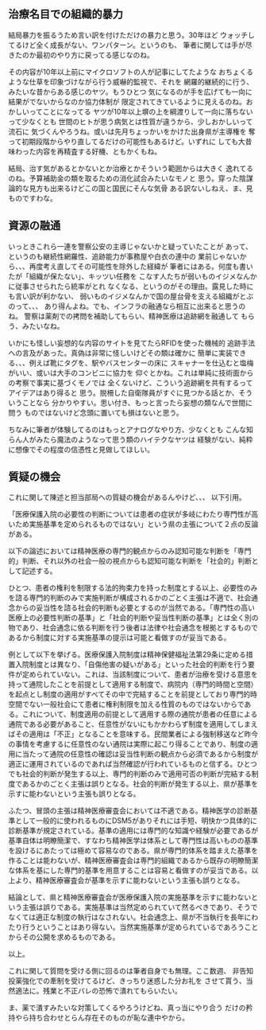 ﻿## 治療名目での組織的暴力

結局暴力を振るうため言い訳を付けただけの暴力と思う。30年ほど
ウォッチしてるけど全く成長がない、ワンパターン。というのも、
筆者に関しては手が尽きたのか最初のやり方に戻ってる感じなのね。

その内容が10年以上前にマイクロソフトの人が記事にしてたような
おちょくるような仕草を印象づけながら行う威嚇的監視で、それを
網羅的継続的に行う、みたいな昔からある感じのヤツ。もうひとつ
気になるのが手を広げても一向に結果がでないからなのか協力体制が
限定されてきているように見えるのね。おかしいってことになってる
ヤツが10年以上塀の上を綱渡りして一向に落ちないって少なくとも
世間のヒトが思う病気とは性質が違うから、少しおかしいって流石に
気づくんやろうね。或いは先月ちょっかいをかけた出身県が主導権を
奪って初期段階からやり直してるだけの可能性もあるけど。いずれに
しても大昔味わった内容を再精査する好機、ともかくもね。

結局、治す気があるとかないとか治療とかそういう範囲からは大きく
逸れてるのね。予算補助金の類を取るための消化試合みたいなモノと
思う。穿った陰謀論的な見方も出来るけどこの国と国民にそんな気骨
ある訳ないしねえ、ま、見ものですわな。


## 資源の融通

いっときこれら一連を警察公安の主導じゃないかと疑っていたことが
あって、というのも継続性網羅性、追跡能力が事務屋や白衣の連中の
業前じゃないから、、、再度考え直してその可能性を除外した経緯が
筆者にはある。何度も書いたが「組織が保たない」、キッツい任務を
こなす人たちが弱いものイジメなんかに従事させられたら統率がとれ
なくなる、というのがその理由。露見した時にも言い訳が利かない、
弱いものイジメなんかで国の屋台骨を支える組織がとぶのって、、、
あり得んよね。でも、インフラの融通なら相互に出来ると思うのね。
警察は薬剤での拷問を補助してもらい、精神医療は追跡網を融通して
もらう、みたいなね。

いかにも怪しい妄想的な内容のサイトを見てたらRFIDを使った機械的
追跡手法への言及があった。真偽は非常に怪しいけどその類は確かに
簡単に実装できる、、、例えば靴にタグを、駅やバスセンターの床に
スキャナーを仕込むと塩梅がいい、或いは大手のコンビニに協力を
仰ぐとかね。これは単純に技術面からの考察で事実に基づくモノでは
全くないけど、こういう追跡網を共有するってアイデアはあり得ると
思う。脱柵した自衛隊員がすぐに見つかる話とか、そういうことなら
分かりやすい。思い付き、もっと言ったら妄想の類なんで世間に問う
ものではないけど念頭に置いても損はないと思う。

ちなみに筆者が体験してるのはもっとアナログなやり方、少なくとも
こんな知らん人がみたら魔法のようなって思う類のハイテクなヤツは
経験がない、純粋に想像でその程度の信憑性と見做してほしい。


## 質疑の機会

これに関して陳述と担当部局への質疑の機会があるんやけど、、、
以下引用。

「医療保護入院の必要性の判断については患者の症状が多岐にわたり専門性が高いため実施基準を定められるものではない」という県の主張について２点の反論がある。

以下の論述においては精神医療の専門的観点からのみ認知可能な判断を「専門的」判断、それ以外の社会一般の視点からも認知可能な判断を「社会的」判断として記述する。

ひとつ、患者の権利を制限する法的拘束力を持った制度とする以上、必要性のみを諮る専門的判断のみで実施判断が構成されるかのごとく主張は不適で、社会通念からの妥当性を諮る社会的判断も必要とするのが当然である。「専門性の高い医療上の必要性判断の基準」と「社会的判断や妥当性判断の基準」とは全く別の物であり、社会通念に依る判断を行う後者は法律や社会通念を根拠とするものであるから制度に対する実施基準の提示は可能と看做すのが妥当である。

例として以下を挙げる。医療保護入院制度は精神保健福祉法第29条に定める措置入院制度とは異なり、「自傷他害の疑いがある」といった社会的判断を行う要件が定められていない。これは、当該制度について、患者が治療を受ける意思を持って通院したことを前提として適用する制度で、病院内（専門的時間と空間）を起点とし制度の適用がすべてその中で完結することを前提としており専門的時空間でない一般社会にて患者に権利制限を加える性質のものではないからである。これについて、制度適用の前提として適用する際の通院が患者の任意による通院である必要があること、任意性がないにもかかわらず制度を適用してしまえばその適用は「不正」となることを意味する。民間業者による強制移送など昨今の事情を考慮するに任意性のない通院は実際に起こり得ることであり、制度の適用に当たって通院の任意性の確認は妥当性判断の観点から必須であるから制度が適正に運用されているのであれば当然確認が行われているものと信ずる。ひとつでも社会的判断が発生する以上、専門的判断のみで適用可否の判断が完結する制度であるかのごとく主張は誤りとなる。社会的判断が発生する以上、県が基準を示すに能わないという主張も誤りとなる。

ふたつ、冒頭の主張は精神医療審査会においては不適である。精神医学の診断基準として一般的に使われるものにDSM5がありそれには手短、明快かつ具体的に診断基準が規定されている。基準の適用には専門的な知識や経験が必要であるが基準自体は明瞭簡潔で、すなわち精神医学は体系として専門性は高いものの基準を設けるにあたっては極めて容易なのである。県が専門的体系を踏まえた基準を作ることは能わないが、精神医療審査会は専門的組織であるから既存の明瞭簡潔な体系を基にした専門的基準を用意することは容易と看做すのが妥当である。以上より、精神医療審査会が基準を示すに能わないという主張も誤りとなる。

結論として、県と精神医療審査会が医療保護入院の実施基準を示すに能わないという主張は誤りである。実施基準は当然定められていて然るべきであり、そうでなくては適正な制度の執行はなされない。社会通念上、県が不当執行を長年にわたり行うということはあり得ない。当然実施基準が定められているであろうことからその公開を求めるものである。

以上。

これに関して質問を受ける側に回るのは筆者自身でも無理。ここ数週、
非告知投薬強化での牽制を受けてるけど、きっちり迷惑した分お礼を
させて貰う、当然適法に。残業と不正バレの恐怖で潰れてもらいたい。

ま、薬で潰すみたいな対策してくるやろうけどね、真っ当にやり合う
だけの矜持やら持ち合わせとらん存在そのものが恥な連中やから。
